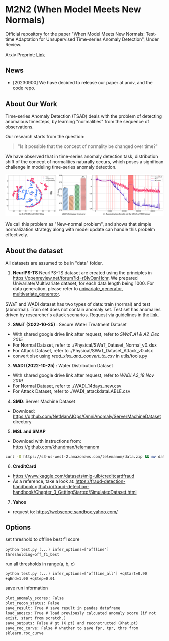 # M2N2 (When Model Meets New Normals)

Official repository for the paper
"When Model Meets New Normals: Test-time Adaptation for Unsupervised Time-series Anomaly Detection", Under Review.

Arxiv Preprint: [Link]()

## News
- [20230900] We have decided to release our paper at arxiv, and the code repo.

## About Our Work
Time-series Anomaly Detection (TSAD) deals with the problem of detecting anomalous timesteps,
by learning "normalities" from the sequence of observations.

Our research starts from the question:

> "Is it possible that the concept of normality be changed over time?"

We have observed that in time-series anomaly detection task, 
distribution shift of the concept of normalities naturally occurs, 
which poses a significan challenge in modeling time-series anomaly detection.

<img src="./figures/paper_figures/main_figure_v230816_1235.png">

We call this problem as "New-normal problem", 
and shows that simple normalization strategy along with model update can handle this probelm effectively.

## About the dataset
All datasets are assumed to be in "data" folder. 

1. **NeurIPS-TS** NeurIPS-TS dataset are created using the principles in https://openreview.net/forum?id=r8IvOsnHchr.
We prepared Univariate/Multivariate dataset, for each data length being 1000.
For data generation, please refer to [univariate_generator](https://github.com/carrtesy/DeepTSAD/blob/master/data/univariate_generator.py), [multivariate_generator](https://github.com/carrtesy/DeepTSAD/blob/master/data/multivariate_generator.py).

SWaT and WADI dataset has two types of data: train (normal) and test (abnormal).
Train set does not contain anomaly set. Test set has anomalies driven by researcher's attack scenarios.
Request via guidelines in the [link](https://itrust.sutd.edu.sg/itrust-labs_datasets/dataset_info/).

2. **SWaT (2022-10-25)** : Secure Water Treatment Dataset
- With shared google drive link after request, refer to *SWaT.A1 & A2_Dec 2015*
- For Normal Dataset, refer to ./Physical/SWaT_Dataset_Normal_v0.xlsx
- For Attack Dataset, refer to ./Physical/SWaT_Dataset_Attack_v0.xlsx
- convert xlsx using *read_xlsx_and_convert_to_csv* in utils/tools.py

3. **WADI (2022-10-25)** : Water Distribution Dataset
- With shared google drive link after request, refer to *WADI.A2_19 Nov 2019*
- For Normal Dataset, refer to ./WADI_14days_new.csv
- For Attack Dataset, refer to ./WADI_attackdataLABLE.csv

4. **SMD**: Server Machine Dataset
- Download: https://github.com/NetManAIOps/OmniAnomaly/ServerMachineDataset directory

5. **MSL and SMAP**
- Download with instructions from: https://github.com/khundman/telemanom
```bash
curl -O https://s3-us-west-2.amazonaws.com/telemanom/data.zip && mv data.zip data/NASA.zip && unzip data/NASA.zip -d data/NASA && rm data/NASA.zip
````

6. **CreditCard**
- https://www.kaggle.com/datasets/mlg-ulb/creditcardfraud
- As a reference, take a look at: https://fraud-detection-handbook.github.io/fraud-detection-handbook/Chapter_3_GettingStarted/SimulatedDataset.html

7. **Yahoo**
- request to: https://webscope.sandbox.yahoo.com/

## Options

set threshold to offline best f1 score
``` 
python test.py (...) infer_options=["offline"] thresholding=off_f1_best
```

run all thresholds in range(a, b, c)

``` 
python test.py (...) infer_options=["offline_all"] +qStart=0.90 +qEnd=1.00 +qStep=0.01
```

save run information
```
plot_anomaly_scores: False
plot_recon_status: False
save_result: True # save result in pandas dataframe
load_anoscs: True # load previously calcuated anomaly score (if not exist, start from scratch.)
save_outputs: False # gt (X.pt) and reconstructed (Xhat.pt)
save_roc_curve: False # whether to save fpr, tpr, thrs from sklearn.roc_curve
```
